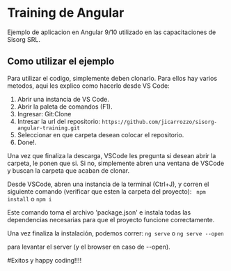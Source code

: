 # Training de Angular
Ejemplo de aplicacion en Angular 9/10 utilizado en las capacitaciones de Sisorg SRL.

## Como utilizar el ejemplo
Para utilizar el codigo, simplemente deben clonarlo. Para ellos hay varios metodos, aqui les explico como hacerlo desde VS Code:
  1.  Abrir una instancia de VS Code.
  2.  Abrir la paleta de comandos (F1).
  3.  Ingresar: Git:Clone
  4.  Intresar la url del repositorio:
      `https://github.com/jicarrozzo/sisorg-angular-training.git`
  5.  Seleccionar en que carpeta desean colocar el repositorio.
  6.  Done!.

Una vez que finaliza la descarga, VSCode les pregunta si desean abrir la carpeta, le ponen que si. 
Si no, simplemente abren una ventana de VSCode y buscan la carpeta que acaban de clonar.

Desde VSCode, abren una instancia de la terminal (Ctrl+J), y corren el siguiente comando (verificar que esten la carpeta del proyecto):
  ``` npm install```
  o
  ``` npm i ```

  Este comando toma el archivo 'package.json' e instala todas las dependencias necesarias para que el proyecto funcione correctamente.

  Una vez finaliza la instalación, podemos correr:
  ``` ng serve ```
  o
  ``` ng serve --open ```

  para levantar el server (y el browser en caso de --open).

  #Exitos y happy coding!!!!


